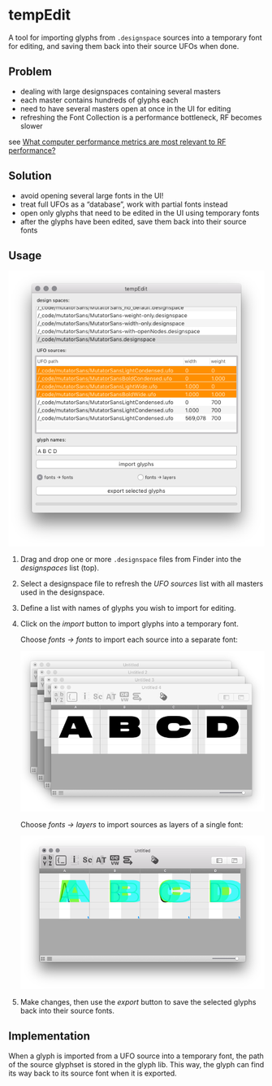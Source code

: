tempEdit
========

A tool for importing glyphs from `.designspace` sources into a temporary font for editing, and saving them back into their source UFOs when done.

Problem
-------

- dealing with large designspaces containing several masters
- each master contains hundreds of glyphs each
- need to have several masters open at once in the 
UI for editing
- refreshing the Font Collection is a performance bottleneck, RF becomes slower

see [What computer performance metrics are most relevant to RF performance?](http://forum.robofont.com/topic/672/what-computer-performance-metrics-are-most-relevant-to-rf-performance)

Solution
--------

- avoid opening several large fonts in the UI!
- treat full UFOs as a “database”, work with partial fonts instead
- open only glyphs that need to be edited in the UI using temporary fonts
- after the glyphs have been edited, save them back into their source fonts

Usage
-----

![](screenshot.png)

1. Drag and drop one or more `.designspace` files from Finder into the *designspaces* list (top).

2. Select a designspace file to refresh the *UFO sources* list with all masters used in the designspace.

3. Define a list with names of glyphs you wish to import for editing.

4. Click on the *import* button to import glyphs into a temporary font.

    Choose *fonts → fonts* to import each source into a separate font: 

    ![](fonts-fonts.png)

    Choose *fonts → layers* to import sources as layers of a single font:

    ![](fonts-layers.png)

5. Make changes, then use the *export* button to save the selected glyphs back into their source fonts.


Implementation
--------------

When a glyph is imported from a UFO source into a temporary font, the path of the source glyphset is stored in the glyph lib. This way, the glyph can find its way back to its source font when it is exported.
